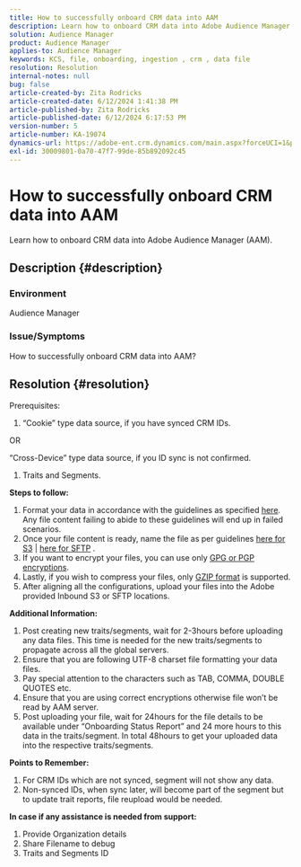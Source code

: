 ```yaml
---
title: How to successfully onboard CRM data into AAM
description: Learn how to onboard CRM data into Adobe Audience Manager (AAM).
solution: Audience Manager
product: Audience Manager
applies-to: Audience Manager
keywords: KCS, file, onboarding, ingestion , crm , data file
resolution: Resolution
internal-notes: null
bug: false
article-created-by: Zita Rodricks
article-created-date: 6/12/2024 1:41:38 PM
article-published-by: Zita Rodricks
article-published-date: 6/12/2024 6:17:53 PM
version-number: 5
article-number: KA-19074
dynamics-url: https://adobe-ent.crm.dynamics.com/main.aspx?forceUCI=1&pagetype=entityrecord&etn=knowledgearticle&id=0f07a17b-c128-ef11-840b-000d3a372703
exl-id: 30009801-0a70-47f7-99de-85b892092c45
---
```

# How to successfully onboard CRM data into AAM


Learn how to onboard CRM data into Adobe Audience Manager (AAM).

## Description {#description}


### Environment

Audience Manager

### Issue/Symptoms

How to successfully onboard CRM data into AAM?


## Resolution {#resolution}


Prerequisites:

1. “Cookie” type data source, if you have synced CRM IDs.


OR

“Cross-Device” type data source, if you ID sync is not confirmed.

1. Traits and Segments.


<b>Steps to follow:</b>

1. Format your data in accordance with the guidelines as specified [here](https://experienceleague.adobe.com/docs/audience-manager/user-guide/implementation-integration-guides/sending-audience-data/batch-data-transfer-process/inbound-file-contents.html?lang=en). Any file content failing to abide to these guidelines will end up in failed scenarios.
2. Once your file content is ready, name the file as per guidelines [here for S3](https://experienceleague.adobe.com/docs/audience-manager/user-guide/implementation-integration-guides/sending-audience-data/batch-data-transfer-process/inbound-s3-filenames.html?lang=en) | [here for SFTP](https://experienceleague.adobe.com/docs/audience-manager/user-guide/implementation-integration-guides/sending-audience-data/batch-data-transfer-process/inbound-ftp-filenames.html?lang=en) .
3. If you want to encrypt your files, you can use only [GPG or PGP encryptions](https://experienceleague.adobe.com/docs/audience-manager/user-guide/implementation-integration-guides/sending-audience-data/batch-data-transfer-process/inbound-file-encryption.html?lang=en).
4. Lastly, if you wish to compress your files, only [GZIP format](https://experienceleague.adobe.com/docs/audience-manager/user-guide/implementation-integration-guides/sending-audience-data/batch-data-transfer-process/inbound-file-compression.html?lang=en) is supported.
5. After aligning all the configurations, upload your files into the Adobe provided Inbound S3 or SFTP locations.


<b>Additional Information:</b>

1. Post creating new traits/segments, wait for 2-3hours before uploading any data files. This time is needed for the new traits/segments to propagate across all the global servers.
2. Ensure that you are following UTF-8 charset file formatting your data files.
3. Pay special attention to the characters such as TAB, COMMA, DOUBLE QUOTES etc.
4. Ensure that you are using correct encryptions otherwise file won’t be read by AAM server.
5. Post uploading your file, wait for 24hours for the file details to be available under “Onboarding Status Report” and 24 more hours to this data in the traits/segment. In total 48hours to get your uploaded data into the respective traits/segments.


<b>Points to Remember:</b>

1. For CRM IDs which are not synced, segment will not show any data.
2. Non-synced IDs, when sync later, will become part of the segment but to update trait reports, file reupload would be needed.


<b>In case if any assistance is needed from support:</b>

1. Provide Organization details
2. Share Filename to debug
3. Traits and Segments ID
